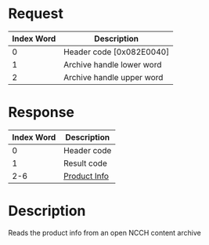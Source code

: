 # Request

| Index Word | Description                |
|------------|----------------------------|
| 0          | Header code \[0x082E0040\] |
| 1          | Archive handle lower word  |
| 2          | Archive handle upper word  |

# Response

| Index Word | Description                                                |
|------------|------------------------------------------------------------|
| 0          | Header code                                                |
| 1          | Result code                                                |
| 2-6        | [Product Info](Filesystem_services#ProductInfo "wikilink") |

# Description

Reads the product info from an open NCCH content archive